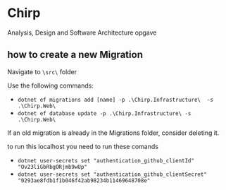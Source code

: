 # Chirp
Analysis, Design and Software Architecture opgave


## how to create a new Migration

Navigate to `\src\` folder

Use the following commands:

- `dotnet ef migrations add [name] -p .\Chirp.Infrastructure\  -s .\Chirp.Web\`
- `dotnet ef database update -p .\Chirp.Infrastructure\ -s .\Chirp.Web\    `

If an old migration is already in the Migrations folder, consider deleting it.

to run this localhost you need to run these comands
- ```dotnet user-secrets set "authentication_github_clientId" "Ov23liGbRbgORjmb9wUp"```
- ```dotnet user-secrets set "authentication_github_clientSecret" "0293ae8fdb1f1b046f42ab98234b11469648708e"```
